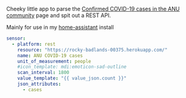 Cheeky little app to parse the [Confirmed COVID-19 cases in the ANU community](https://www.anu.edu.au/news/all-news/confirmed-covid19-cases-in-our-community) page and spit out a REST API.

Mainly for use in my [home-assistant](https://www.home-assistant.io/) install

```yaml
sensor:
  - platform: rest
    resource: "https://rocky-badlands-00375.herokuapp.com/"
    name: ANU COVID-19 cases
    unit_of_measurement: people
    #icon_template: mdi:emoticon-sad-outline
    scan_interval: 1800
    value_template: "{{ value_json.count }}"
    json_attributes:
      - cases
```
